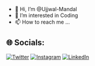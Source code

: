 - 👋 Hi, I’m @Ujjwal-Mandal
- 👀 I’m interested in Coding
- 📫 How to reach me ...
## 🌐 Socials:
[![Twitter](https://img.shields.io/badge/Twitter-%231DA1F2.svg?logo=Twitter&logoColor=white)](https://twitter.com/MrUjjwalK) [![Instagram](https://img.shields.io/badge/Instagram-%23E4405F.svg?logo=Instagram&logoColor=white)](https://instagram.com/mrujjawal) [![LinkedIn](https://img.shields.io/badge/LinkedIn-%230077B5.svg?logo=linkedin&logoColor=white)](https://www.linkedin.com/in/ujjwal-kumar-5a5383228/)
